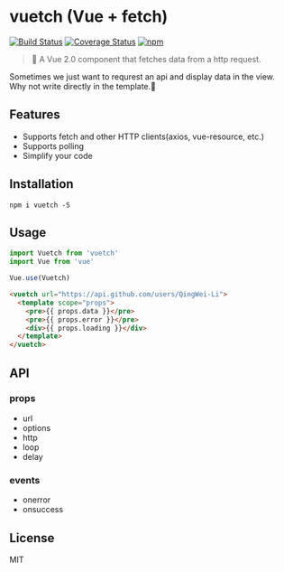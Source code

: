 # vuetch (Vue + fetch)
[![Build Status](https://travis-ci.org/QingWei-Li/vuetch.svg?branch=master)](https://travis-ci.org/QingWei-Li/vuetch)
[![Coverage Status](https://coveralls.io/repos/github/QingWei-Li/vuetch/badge.svg?branch=master)](https://coveralls.io/github/QingWei-Li/vuetch?branch=master)
[![npm](https://img.shields.io/npm/v/vuetch.svg)](https://www.npmjs.com/package/vuetch)

>👻 A Vue 2.0 component that fetches data from a http request.

Sometimes we just want to requrest an api and display data in the view. Why not write directly in the template.🤔

## Features
- Supports fetch and other HTTP clients(axios, vue-resource, etc.)
- Supports polling
- Simplify your code

## Installation
```shell
npm i vuetch -S
```

## Usage
```javascript
import Vuetch from 'vuetch'
import Vue from 'vue'

Vue.use(Vuetch)
```

```html
<vuetch url="https://api.github.com/users/QingWei-Li">
  <template scope="props">
    <pre>{{ props.data }}</pre>
    <pre>{{ props.error }}</pre>
    <div>{{ props.loading }}</div>
  </template>
</vuetch>
```

## API
### props
- url
- options
- http
- loop
- delay

### events
- onerror
- onsuccess

## License
MIT
